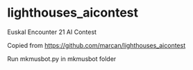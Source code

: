 # lighthouses_aicontest
Euskal Encounter 21 AI Contest

Copied from https://github.com/marcan/lighthouses_aicontest

Run mkmusbot.py in mkmusbot folder
